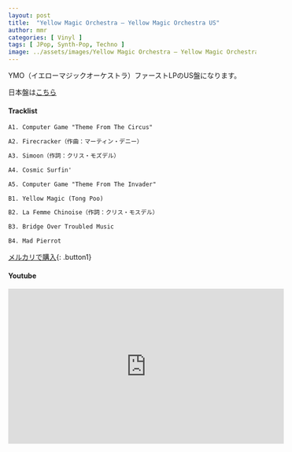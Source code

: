 ```yaml
---
layout: post
title:  "Yellow Magic Orchestra – Yellow Magic Orchestra US"
author: mmr
categories: [ Vinyl ]
tags: [ JPop, Synth-Pop, Techno ]
image: ../assets/images/Yellow Magic Orchestra – Yellow Magic Orchestra US.jpg
---
```


YMO（イエローマジックオーケストラ）ファーストLPのUS盤になります。

日本盤は[こちら](https://monumental-movement.jp/Yellow-Magic-Orchestra-Yellow-Magic-Orchestra/)

#### Tracklist
```md
A1. Computer Game "Theme From The Circus"

A2. Firecracker（作曲：マーティン・デニー）

A3. Simoon（作詞：クリス・モズデル）

A4. Cosmic Surfin'

A5. Computer Game "Theme From The Invader"

B1. Yellow Magic (Tong Poo)

B2. La Femme Chinoise（作詞：クリス・モスデル）

B3. Bridge Over Troubled Music

B4. Mad Pierrot
```

[メルカリで購入](https://jp.mercari.com/item/m43230673648?afid=6142608987){: .button1}

#### Youtube
<iframe width="560" height="315" src="https://www.youtube.com/embed/01rpPco3L8A?si=YKwjRqhscpgvbl9s" title="YouTube video player" frameborder="0" allow="accelerometer; autoplay; clipboard-write; encrypted-media; gyroscope; picture-in-picture; web-share" referrerpolicy="strict-origin-when-cross-origin" allowfullscreen></iframe>